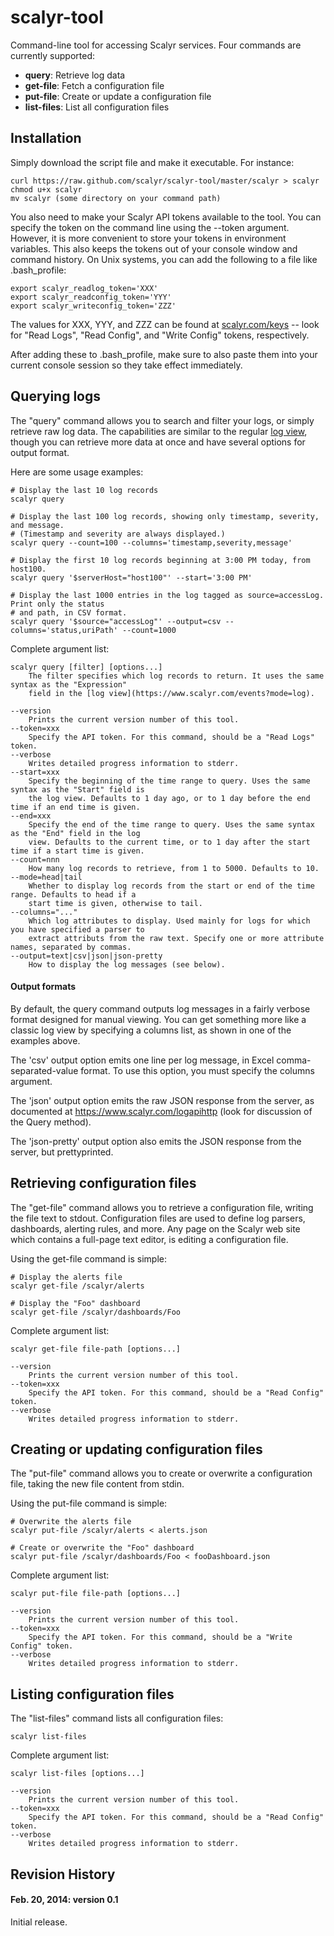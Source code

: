 scalyr-tool
===========

Command-line tool for accessing Scalyr services. Four commands are currently supported:

- **query**: Retrieve log data
- **get-file**: Fetch a configuration file
- **put-file**: Create or update a configuration file
- **list-files**: List all configuration files


## Installation

Simply download the script file and make it executable. For instance:

    curl https://raw.github.com/scalyr/scalyr-tool/master/scalyr > scalyr
    chmod u+x scalyr
    mv scalyr (some directory on your command path)

You also need to make your Scalyr API tokens available to the tool. You can specify the token
on the command line using the --token argument. However, it is more convenient to store your
tokens in environment variables. This also keeps the tokens out of your console window and
command history. On Unix systems, you can add the following to a file like .bash_profile:

    export scalyr_readlog_token='XXX'
    export scalyr_readconfig_token='YYY'
    export scalyr_writeconfig_token='ZZZ'

The values for XXX, YYY, and ZZZ can be found at [scalyr.com/keys](https://www.scalyr.com/keys) -- look
for "Read Logs", "Read Config", and "Write Config" tokens, respectively.

After adding these to .bash_profile, make sure to also paste them into your current console session so
they take effect immediately.


## Querying logs

The "query" command allows you to search and filter your logs, or simply retrieve raw log data. The
capabilities are similar to the regular [log view](https://www.scalyr.com/events?mode=log), though you
can retrieve more data at once and have several options for output format.

Here are some usage examples:

    # Display the last 10 log records
    scalyr query

    # Display the last 100 log records, showing only timestamp, severity, and message.
    # (Timestamp and severity are always displayed.)
    scalyr query --count=100 --columns='timestamp,severity,message'

    # Display the first 10 log records beginning at 3:00 PM today, from host100.
    scalyr query '$serverHost="host100"' --start='3:00 PM'
    
    # Display the last 1000 entries in the log tagged as source=accessLog. Print only the status
    # and path, in CSV format.
    scalyr query '$source="accessLog"' --output=csv --columns='status,uriPath' --count=1000

Complete argument list:

    scalyr query [filter] [options...]
        The filter specifies which log records to return. It uses the same syntax as the "Expression"
        field in the [log view](https://www.scalyr.com/events?mode=log).

    --version
        Prints the current version number of this tool.
    --token=xxx
        Specify the API token. For this command, should be a "Read Logs" token.
    --verbose
        Writes detailed progress information to stderr.
    --start=xxx
        Specify the beginning of the time range to query. Uses the same syntax as the "Start" field is
        the log view. Defaults to 1 day ago, or to 1 day before the end time if an end time is given.
    --end=xxx
        Specify the end of the time range to query. Uses the same syntax as the "End" field in the log
        view. Defaults to the current time, or to 1 day after the start time if a start time is given.
    --count=nnn
        How many log records to retrieve, from 1 to 5000. Defaults to 10.
    --mode=head|tail
        Whether to display log records from the start or end of the time range. Defaults to head if a
        start time is given, otherwise to tail.
    --columns="..."
        Which log attributes to display. Used mainly for logs for which you have specified a parser to
        extract attributs from the raw text. Specify one or more attribute names, separated by commas.
    --output=text|csv|json|json-pretty
        How to display the log messages (see below).

#### Output formats

By default, the query command outputs log messages in a fairly verbose format designed for manual
viewing. You can get something more like a classic log view by specifying a columns list, as shown in
one of the examples above.

The 'csv' output option emits one line per log message, in Excel comma-separated-value format. To use
this option, you must specify the columns argument.

The 'json' output option emits the raw JSON response from the server, as documented at
https://www.scalyr.com/logapihttp (look for discussion of the Query method).

The 'json-pretty' output option also emits the JSON response from the server, but prettyprinted.


## Retrieving configuration files

The "get-file" command allows you to retrieve a configuration file, writing the file text to stdout.
Configuration files are used to define log parsers, dashboards, alerting rules, and more. Any page
on the Scalyr web site which contains a full-page text editor, is editing a configuration file.

Using the get-file command is simple:

    # Display the alerts file
    scalyr get-file /scalyr/alerts

    # Display the "Foo" dashboard
    scalyr get-file /scalyr/dashboards/Foo

Complete argument list:

    scalyr get-file file-path [options...]

    --version
        Prints the current version number of this tool.
    --token=xxx
        Specify the API token. For this command, should be a "Read Config" token.
    --verbose
        Writes detailed progress information to stderr.


## Creating or updating configuration files

The "put-file" command allows you to create or overwrite a configuration file, taking the new
file content from stdin.

Using the put-file command is simple:

    # Overwrite the alerts file
    scalyr put-file /scalyr/alerts < alerts.json

    # Create or overwrite the "Foo" dashboard
    scalyr put-file /scalyr/dashboards/Foo < fooDashboard.json

Complete argument list:

    scalyr put-file file-path [options...]

    --version
        Prints the current version number of this tool.
    --token=xxx
        Specify the API token. For this command, should be a "Write Config" token.
    --verbose
        Writes detailed progress information to stderr.


## Listing configuration files

The "list-files" command lists all configuration files:

    scalyr list-files

Complete argument list:

    scalyr list-files [options...]

    --version
        Prints the current version number of this tool.
    --token=xxx
        Specify the API token. For this command, should be a "Read Config" token.
    --verbose
        Writes detailed progress information to stderr.


## Revision History

#### Feb. 20, 2014: version 0.1

Initial release.
